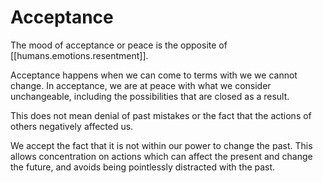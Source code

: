 
# Acceptance

The mood of acceptance or peace is the opposite of [[humans.emotions.resentment]].

Acceptance happens when we can come to terms with we we cannot change. In acceptance, we are at peace with what we consider unchangeable, including the possibilities that are closed as a result.

This does not mean denial of past mistakes or the fact that the actions of others negatively affected us.

We accept the fact that it is not within our power to change the past. This allows concentration on actions which can affect the present and change the future, and avoids being pointlessly distracted with the past.
